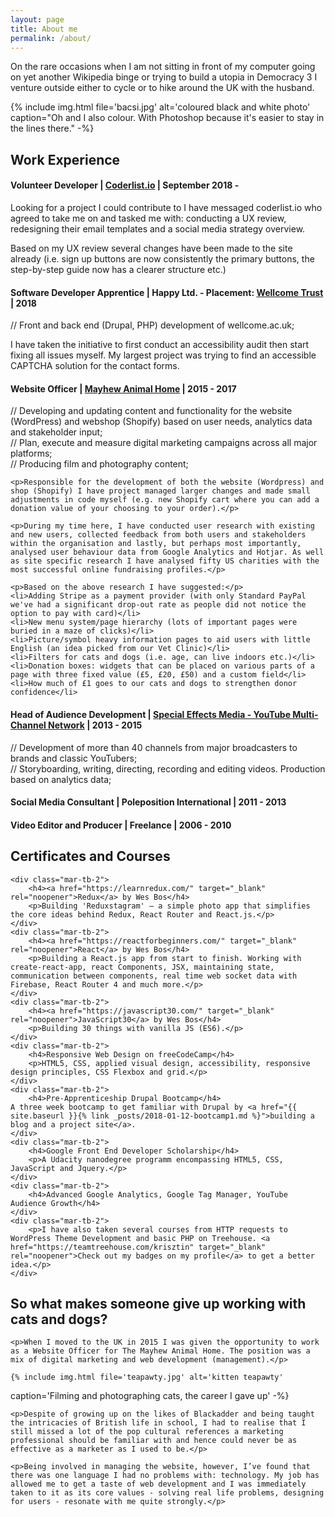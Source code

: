 ```yaml
---
layout: page
title: About me
permalink: /about/
---
```


<div class="wrapper">
<p>On the rare occasions when I am not sitting in front of my computer going on yet another Wikipedia binge or trying to build a utopia in Democracy 3 I venture outside either to cycle or to hike around the UK with the husband.</p>
	{% include img.html file='bacsi.jpg' alt='coloured black and white photo'
caption="Oh and I also colour. With Photoshop because it's easier to stay in the lines there." -%}
</div>

<div class="mar-tb-2 wrapper">
<h2><i class="fas fa-briefcase"></i> Work Experience</h2>

<div class="mar-tb-2">
	<h4>Volunteer Developer | <a href="http://coderlist.io" target="_blank" rel="noopener">Coderlist.io</a> | September 2018 -</h4>
	<p>Looking for a project I could contribute to I have messaged coderlist.io who agreed to take me on and tasked me
with: conducting a UX review, redesigning their email templates and a social media strategy overview.</p>
<p>Based on my UX review several changes have been made to the site already (i.e. sign up buttons are now
consistently the primary buttons, the step-by-step guide now has a clearer structure etc.)</p>
</div>

<div class="mar-tb-2">
<h4>Software Developer Apprentice | Happy Ltd. - Placement: <a href="https://wellcome.ac.uk" target="_blank" rel="noopener">Wellcome Trust</a> | 2018</h4>
<p>// Front and back end (Drupal, PHP) development of wellcome.ac.uk;</p>

<p>I have taken the initiative to first conduct an accessibility audit then start fixing all issues myself. My largest project was trying to find an accessible CAPTCHA solution for the contact forms.</p>

</div>

<div class="mar-tb-2">
	<h4>Website Officer | <a href="https://themayhew.org" target="_blank" rel="noopener">Mayhew Animal Home</a> | 2015 - 2017</h4>
	<p>// Developing and updating content and functionality for the website (WordPress) and webshop (Shopify) based on user needs, analytics data and stakeholder input;<br />
	// Plan, execute and measure digital marketing campaigns across all major platforms;<br />
	// Producing film and photography content;</p>

    <p>Responsible for the development of both the website (Wordpress) and shop (Shopify) I have project managed larger changes and made small adjustments in code myself (e.g. new Shopify cart where you can add a donation value of your choosing to your order).</p>

    <p>During my time here, I have conducted user research with existing and new users, collected feedback from both users and stakeholders within the organisation and lastly, but perhaps most importantly, analysed user behaviour data from Google Analytics and Hotjar. As well as site specific research I have analysed fifty US charities with the most successful online fundraising profiles.</p>

    <p>Based on the above research I have suggested:</p>
    <li>Adding Stripe as a payment provider (with only Standard PayPal we've had a significant drop-out rate as people did not notice the option to pay with card)</li>
    <li>New menu system/page hierarchy (lots of important pages were buried in a maze of clicks)</li>
    <li>Picture/symbol heavy information pages to aid users with little English (an idea picked from our Vet Clinic)</li>
    <li>Filters for cats and dogs (i.e. age, can live indoors etc.)</li>
    <li>Donation boxes: widgets that can be placed on various parts of a page with three fixed value (£5, £20, £50) and a custom field</li>
    <li>How much of £1 goes to our cats and dogs to strengthen donor confidence</li>

</div>
<div class="mar-tb-2">
	<h4>Head of Audience Development | <a href="http://speceffectmedia.com/" target="_blank" rel="noopener">Special Effects Media - YouTube Multi-Channel Network</a> | 2013 - 2015</h4>
	<p>// Development of more than 40 channels from major broadcasters to brands and classic YouTubers;<br />
	// Storyboarding, writing, directing, recording and editing videos. Production based on analytics data;</p>
  
</div>
<div class="mar-tb-2">
	<h4>Social Media Consultant | Poleposition International | 2011 - 2013</h4>
</div>
<div class="mar-tb-2">
	<h4>Video Editor and Producer | Freelance | 2006 - 2010</h4>
</div>
</div>

<div class="mar-tb-2 wrapper">
	<h2><i class="fas fa-graduation-cap"></i> Certificates and Courses</h2>

    <div class="mar-tb-2">
    	<h4><a href="https://learnredux.com/" target="_blank" rel="noopener">Redux</a> by Wes Bos</h4>
    	<p>Building 'Reduxstagram' — a simple photo app that simplifies the core ideas behind Redux, React Router and React.js.</p>
    </div>
    <div class="mar-tb-2">
    	<h4><a href="https://reactforbeginners.com/" target="_blank" rel="noopener">React</a> by Wes Bos</h4>
    	<p>Building a React.js app from start to finish. Working with create-react-app, react Components, JSX, maintaining state, communication between components, real time web socket data with Firebase, React Router 4 and much more.</p>
    </div>
    <div class="mar-tb-2">
    	<h4><a href="https://javascript30.com/" target="_blank" rel="noopener">JavaScript30</a> by Wes Bos</h4>
    	<p>Building 30 things with vanilla JS (ES6).</p>
    </div>
    <div class="mar-tb-2">
    	<h4>Responsive Web Design on freeCodeCamp</h4>
    	<p>HTML5, CSS, applied visual design, accessibility, responsive design principles, CSS Flexbox and grid.</p>
    </div>
    <div class="mar-tb-2">
    	<h4>Pre-Apprenticeship Drupal Bootcamp</h4>
    A three week bootcamp to get familiar with Drupal by <a href="{{ site.baseurl }}{% link _posts/2018-01-12-bootcamp1.md %}">building a blog and a project site</a>.
    </div>
    <div class="mar-tb-2">
    	<h4>Google Front End Developer Scholarship</h4>
    	<p>A Udacity nanodegree programm encompassing HTML5, CSS, JavaScript and Jquery.</p>
    </div>
    <div class="mar-tb-2">
    	<h4>Advanced Google Analytics, Google Tag Manager, YouTube Audience Growth</h4>
    </div>
    <div class="mar-tb-2">
    	<p>I have also taken several courses from HTTP requests to WordPress Theme Development and basic PHP on Treehouse. <a href="https://teamtreehouse.com/krisztin" target="_blank" rel="noopener">Check out my badges on my profile</a> to get a better idea.</p>
    </div>

</div>

<div class="mar-tb-2 wrapper">
<h2>So what makes someone give up working with cats and dogs?</h2>

    <p>When I moved to the UK in 2015 I was given the opportunity to work as a Website Officer for The Mayhew Animal Home. The position was a mix of digital marketing and web development (management).</p>

    {% include img.html file='teapawty.jpg' alt='kitten teapawty'

caption='Filming and photographing cats, the career I gave up' -%}

    <p>Despite of growing up on the likes of Blackadder and being taught the intricacies of British life in school, I had to realise that I still missed a lot of the pop cultural references a marketing professional should be familiar with and hence could never be as effective as a marketer as I used to be.</p>

    <p>Being involved in managing the website, however, I’ve found that there was one language I had no problems with: technology. My job has allowed me to get a taste of web development and I was immediately taken to it as its core values - solving real life problems, designing for users - resonate with me quite strongly.</p>

</div>
